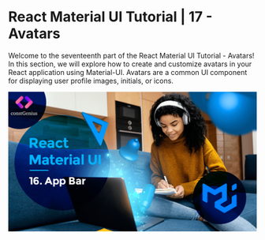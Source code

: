 # React Material UI Tutorial | 17 - Avatars

Welcome to the seventeenth part of the React Material UI Tutorial - Avatars! In this section, we will explore how to create and customize avatars in your React application using Material-UI. Avatars are a common UI component for displaying user profile images, initials, or icons.

![Tutorial 16](public/MaterialUI16.png)
